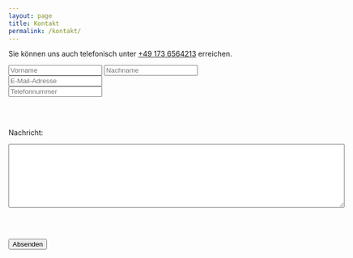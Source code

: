 ```yaml
---
layout: page
title: Kontakt
permalink: /kontakt/
---
```


Sie können uns auch telefonisch unter [+49 173 6564213](tel:+491736564213) erreichen.

<form action="https://www.ostseedatsche.de/submit.php" method="post">
  <input type="text" name="vorname" placeholder="Vorname">
  <input type="text" name="nachname" placeholder="Nachname"><br/>
  <input type="email" name="email" placeholder="E-Mail-Adresse"><br/>
  <input type="tel" name="telefon" placeholder="Telefonnummer"><br/>  

  <br/><br/>
  
  <label for="nachricht">Nachricht:</label><br/>
  <textarea name="nachricht" rows="8" cols="80"></textarea>

  <br/><br/>
  
  <input type="submit" value="Absenden">
</form>